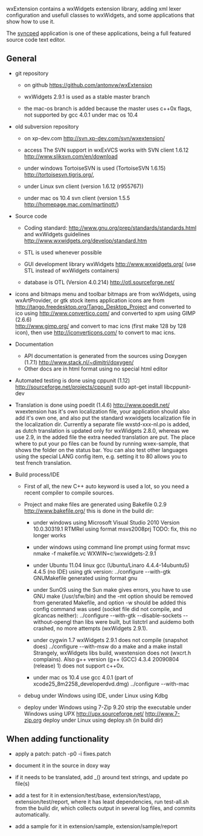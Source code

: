 wxExtension contains a wxWidgets extension library, adding xml lexer 
configuration and usefull classes to wxWidgets, 
and some applications that show how to use it.

The <a href="http://antonvw.github.com/syncped/">syncped</a> application is 
one of these applications, being a full featured source code text editor. 

## General

- git repository 
  - on github https://github.com/antonvw/wxExtension  
  
  - wxWidgets 2.9.1 is used as a stable master branch
  - the mac-os branch is added because the master uses c++0x flags, not supported
    by gcc 4.0.1 under mac os 10.4

- old subversion repository 
  - on xp-dev.com http://svn.xp-dev.com/svn/wxextension/
  
  - access 
  The SVN support in wxExVCS works with SVN client 1.6.12
  http://www.sliksvn.com/en/download
  - under windows TortoiseSVN is used (TortoiseSVN 1.6.15)
  http://tortoisesvn.tigris.org/,
  - under Linux svn client (version 1.6.12 (r955767))
  - under mac os 10.4 svn client (version 1.5.5 http://homepage.mac.com/martinott/)
    
- Source code      
  - Coding standard:
  http://www.gnu.org/prep/standards/standards.html
  and wxWidgets guidelines
  http://www.wxwidgets.org/develop/standard.htm

  - STL is used whenever possible 
  
  - GUI development library wxWidgets 
  http://www.wxwidgets.org/ (use STL instead of wxWidgets containers)

  - database is OTL (Version 4.0.214)
  http://otl.sourceforge.net/

- icons and bitmaps
  menu and toolbar bitmaps are from wxWidgets, using wxArtProvider, 
  or gtk stock items
  application icons are from
  http://tango.freedesktop.org/Tango_Desktop_Project
  and converted to ico using
  http://www.convertico.com/
  and converted to xpm using GIMP (2.6.6)    
  http://www.gimp.org/
  and convert to mac icns (first make 128 by 128 icon),
  then use http://iconverticons.com/ to convert to mac icns.

- Documentation
  - API documentation is generated from the sources using Doxygen (1.7.1)
  http://www.stack.nl/~dimitri/doxygen/
  - Other docs are in html format using no special html editor

- Automated testing is done using cppunit (1.12)
  http://sourceforge.net/projects/cppunit
    sudo apt-get install libcppunit-dev
     
- Translation is done using poedit (1.4.6)
  http://www.poedit.net/
  wxextension has it's own localization file, your application should
  also add it's own one, and also put the standard wxwidgets localization file
  in the localization dir. 
  Currently a separate file wxstd-xxx-nl.po is added, as dutch translation
  is updated only for wxWidgets 2.8.0, whereas we use 2.9, in the added file
  the extra needed translation are put. 
  The place where to put your po files can be found by running wxex-sample,
  that shows the folder on the status bar. 
  You can also test other languages using the special LANG config item,
  e.g. setting it to 80 allows you to test french translation.

- Build process/IDE
  - First of all, the new C++ auto keyword is used a lot, so
  you need a recent compiler to compile sources.

  - Project and make files are generated using Bakefile 0.2.9
  http://www.bakefile.org/
  this is done in the build dir:
    
    - under windows using Microsoft Visual Studio 2010
    Version 10.0.30319.1 RTMRel
    using format msvs2008prj
    TODO: fix, this no longer works
      
    - under windows using command line prompt
    using format msvc
        nmake -f makefile.vc WXWIN=c:\wxwidgets-2.9.1
      
    - under Ubuntu 11.04 linux gcc (Ubuntu/Linaro 4.4.4-14ubuntu5) 4.4.5
    (no IDE)
    using gtk version:
        ../configure --with-gtk
    GNUMakefile generated using format gnu
  
    - under SunOS using the Sun make gives errors,
    you have to use GNU make (/usr/sfw/bin)
    and the -mt option should be removed from generated Makefile, and
    option -w should be added
    this config command was used (socket file did not compile, and
    glcancas neither):
        ../configure --with-gtk --disable-sockets --without-opengl
    than libs were built, but listctrl and auidemo both crashed, no
    more attempts (wxWidgets 2.9.1).
  
    - under cygwin 1.7 wxWidgets 2.9.1 does not compile (snapshot does)
        ../configure --with-msw
    do a make and a make install
    Strangely, wxWidgets libs build, wxextension does not (wxcrt.h complains).
    Also g++ version (g++ (GCC) 4.3.4 20090804 (release) 1) does not support c++0x.
      
    - under mac os 10.4 use gcc 4.0.1 (part of xcode25_8m2258_developerdvd.dmg)
      ../configure --with-mac
  
  - debug under Windows using IDE, under Linux using Kdbg

  - deploy under Windows using 7-Zip 9.20
  strip the executable under Windows using UPX
  http://upx.sourceforge.net/
  http://www.7-zip.org
  deploy under Linux using deploy.sh (in build dir)


## When adding functionality

- apply a patch:
    patch -p0 -i fixes.patch

- document it in the source in doxy way

- if it needs to be translated, add _() around text strings, 
  and update po file(s)

- add a test for it in 
    extension/test/base, 
    extension/test/app,
    extension/test/report, where it has least dependencies,
  run test-all.sh from the build dir, which collects output in several log files, 
  and commits automatically.

- add a sample for it in
    extension/sample, 
    extension/sample/report
